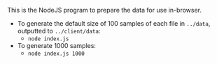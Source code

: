 This is the NodeJS program to prepare the data for use in-browser.

- To generate the default size of 100 samples of each file in `../data`, outputted to `../client/data`:
	- `node index.js`
- To generate 1000 samples:
	- `node index.js 1000`
